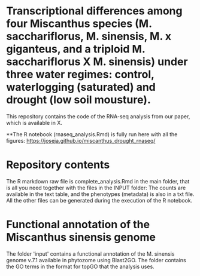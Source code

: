 # Transcriptional differences among four Miscanthus species (M. sacchariflorus, M. sinensis, M. x giganteus, and a triploid M. sacchariflorus X M. sinensis) under three water regimes: control, waterlogging (saturated) and drought (low soil mousture).

This repository contains the code of the RNA-seq analysis from our paper, which is available in X.

**The R notebook (rnaseq_analysis.Rmd) is fully run here with all the figures:
https://joseja.github.io/miscanthus_drought_rnaseq/

# Repository contents
The R markdown raw file is complete_analysis.Rmd in the main folder, that is all you need together with the files in the INPUT folder: The counts are available in the text table, and the phenotypes (metadata) is also in a txt file. All the other files can be generated during the execution of the R notebook.

# Functional annotation of the Miscanthus sinensis genome
The folder 'input' contains a functional annotation of the M. sinensis genome v.7.1 available in phytozome using Blast2GO. The folder contains the GO terms in the format for topGO that the analysis uses.
